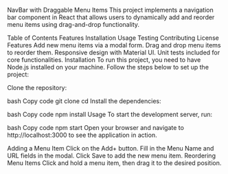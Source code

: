 NavBar with Draggable Menu Items
This project implements a navigation bar component in React that allows users to dynamically add and reorder menu items using drag-and-drop functionality.

Table of Contents
Features
Installation
Usage
Testing
Contributing
License
Features
Add new menu items via a modal form.
Drag and drop menu items to reorder them.
Responsive design with Material UI.
Unit tests included for core functionalities.
Installation
To run this project, you need to have Node.js installed on your machine. Follow the steps below to set up the project:

Clone the repository:

bash
Copy code
git clone <your-repo-url>
cd <your-project-directory>
Install the dependencies:

bash
Copy code
npm install
Usage
To start the development server, run:

bash
Copy code
npm start
Open your browser and navigate to http://localhost:3000 to see the application in action.

Adding a Menu Item
Click on the Add+ button.
Fill in the Menu Name and URL fields in the modal.
Click Save to add the new menu item.
Reordering Menu Items
Click and hold a menu item, then drag it to the desired position.

